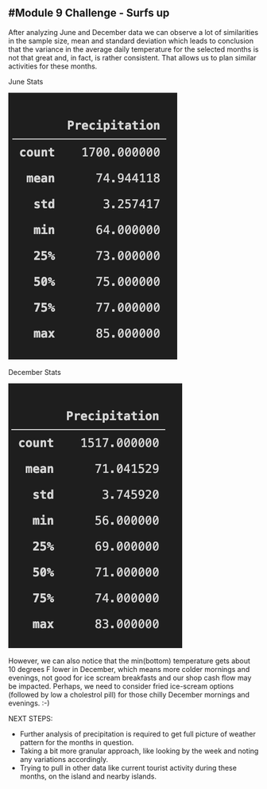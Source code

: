 #Module 9 Challenge - Surfs up
---

After analyzing June and December data we can observe a lot of similarities in the sample size, mean and standard deviation which leads to conclusion that the variance in the average daily temperature for the selected months is not that great and, in fact, is rather consistent. That allows us to plan similar activities for these months.

June Stats

![June Stats](https://github.com/AnnaS0272/surfs_up/blob/master/June%20stats.png)

December Stats

![December Stats](https://github.com/AnnaS0272/surfs_up/blob/master/Dec_stats.png)

However, we can also notice that the min(bottom) temperature gets about 10 degrees F lower in December, which means more colder mornings and evenings, not good for ice scream breakfasts and our shop cash flow may be impacted. Perhaps, we need to consider fried ice-scream options (followed by low a cholestrol pill) for those chilly December mornings and evenings. :-)

NEXT STEPS:

- Further analysis of precipitation is required to get full picture of weather pattern for the months in question.
- Taking a bit more granular approach, like looking by the week and noting any variations accordingly.
- Trying to pull in other data like current tourist activity during these months, on the island and nearby islands.
